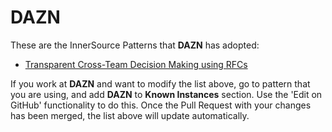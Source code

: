 # DAZN

These are the InnerSource Patterns that **DAZN** has adopted:

* [Transparent Cross-Team Decision Making using RFCs](../patterns/2-structured/transparent-cross-team-decision-making-using-rfcs.md)

If you work at **DAZN** and want to modify the list above, go to pattern that you are using, and add **DAZN** to **Known Instances** section.
Use the 'Edit on GitHub' functionality to do this.
Once the Pull Request with your changes has been merged, the list above will update automatically.
